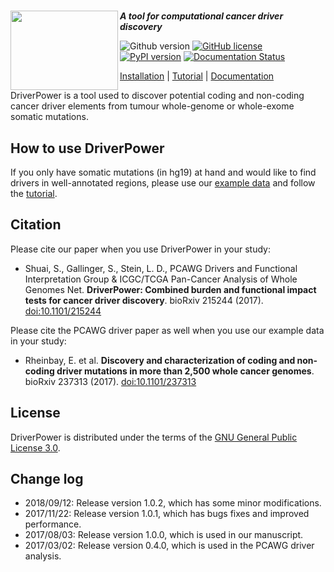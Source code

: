 # <img align="left" width="172" height="127" src="https://raw.githubusercontent.com/smshuai/DriverPower/v1.0/docs/source/pics/logo.png">
***A tool for computational cancer driver discovery***

![Github version](https://img.shields.io/badge/version-1.0.2-yellow.svg)
[![GitHub license](https://img.shields.io/badge/license-AGPL-blue.svg)](./LICENSE)
[![PyPI version](https://badge.fury.io/py/DriverPower.svg)](https://badge.fury.io/py/DriverPower)
[![Documentation Status](https://readthedocs.org/projects/driverpower/badge/?version=latest)](http://driverpower.readthedocs.io/en/latest/?badge=latest)

[Installation](https://driverpower.readthedocs.org/en/latest/install.html) |
[Tutorial](https://driverpower.readthedocs.org/en/latest/tutorial.html) |
[Documentation](https://driverpower.readthedocs.org)

DriverPower is a tool used to discover potential coding and non-coding cancer driver elements from tumour whole-genome or whole-exome somatic mutations.

## How to use DriverPower
If you only have somatic mutations (in hg19) at hand and
would like to find drivers in well-annotated regions, please use our [example data](https://figshare.com/projects/DriverPower_Dataset/36065)
and follow the [tutorial](https://driverpower.readthedocs.org/en/latest/tutorial.html).

## Citation
Please cite our paper when you use DriverPower in your study:

- Shuai, S., Gallinger, S., Stein, L. D., PCAWG Drivers and Functional Interpretation Group & ICGC/TCGA Pan-Cancer Analysis of Whole Genomes Net. **DriverPower: Combined burden and functional impact tests for cancer driver discovery**. bioRxiv 215244 (2017).
[doi:10.1101/215244](https://doi.org/10.1101/215244])

Please cite the PCAWG driver paper as well when you use our example data in your study:

- Rheinbay, E. et al. **Discovery and characterization of coding and non-coding driver mutations in more than 2,500 whole cancer genomes**. bioRxiv 237313 (2017). [doi:10.1101/237313](https://doi.org/10.1101/237313)

## License
DriverPower is distributed under the terms of the [GNU General Public License 3.0](https://www.gnu.org/licenses/gpl-3.0.txt).

## Change log
- 2018/09/12: Release version 1.0.2, which has some minor modifications.
- 2017/11/22: Release version 1.0.1, which has bugs fixes and improved performance.
- 2017/08/03: Release version 1.0.0, which is used in our manuscript.
- 2017/03/02: Release version 0.4.0, which is used in the PCAWG driver analysis.
